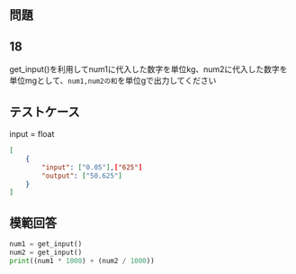 ## 問題
## 18

get_input()を利用してnum1に代入した数字を単位kg、num2に代入した数字を単位mgとして、`num1,num2の和`を単位gで出力してください

## テストケース
input = float
```json
[
	{
		"input": ["0.05"],["625"]
		"output": ["50.625"]
	}
]
```

## 模範回答
```python
num1 = get_input()
num2 = get_input()
print((num1 * 1000) + (num2 / 1000))
```